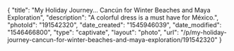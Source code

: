 {
    "title": "My Holiday Journey... Cancún for Winter Beaches and Maya Exploration",
    "description": "A colorful dress is a must have for México.",
    "photoId": "191542320",
    "date_created": "1545946039",
    "date_modified": "1546466800",
    "type": "captivate",
    "layout": "photo",
    "url": "\/p\/my-holiday-journey-cancun-for-winter-beaches-and-maya-exploration\/191542320"
}